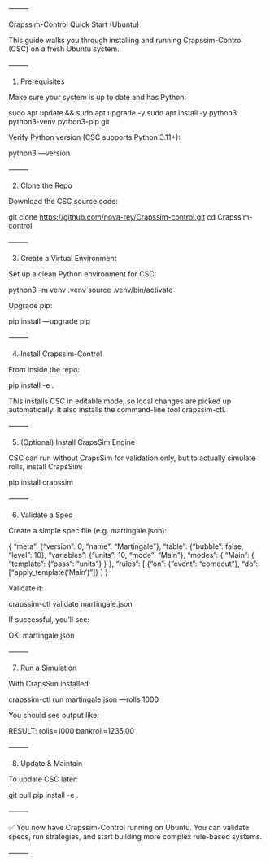 ⸻

Crapssim-Control Quick Start (Ubuntu)

This guide walks you through installing and running Crapssim-Control (CSC) on a fresh Ubuntu system.

⸻

1. Prerequisites

Make sure your system is up to date and has Python:

sudo apt update && sudo apt upgrade -y
sudo apt install -y python3 python3-venv python3-pip git

Verify Python version (CSC supports Python 3.11+):

python3 —version


⸻

2. Clone the Repo

Download the CSC source code:

git clone https://github.com/nova-rey/Crapssim-control.git
cd Crapssim-control


⸻

3. Create a Virtual Environment

Set up a clean Python environment for CSC:

python3 -m venv .venv
source .venv/bin/activate

Upgrade pip:

pip install —upgrade pip


⸻

4. Install Crapssim-Control

From inside the repo:

pip install -e .

This installs CSC in editable mode, so local changes are picked up automatically.
It also installs the command-line tool crapssim-ctl.

⸻

5. (Optional) Install CrapsSim Engine

CSC can run without CrapsSim for validation only, but to actually simulate rolls, install CrapsSim:

pip install crapssim


⸻

6. Validate a Spec

Create a simple spec file (e.g. martingale.json):

{
  “meta”: {“version”: 0, “name”: “Martingale”},
  “table”: {“bubble”: false, “level”: 10},
  “variables”: {“units”: 10, “mode”: “Main”},
  “modes”: {
    “Main”: {
      “template”: {“pass”: “units”}
    }
  },
  “rules”: [
    {“on”: {“event”: “comeout”}, “do”: [“apply_template(‘Main’)”]}
  ]
}

Validate it:

crapssim-ctl validate martingale.json

If successful, you’ll see:

OK: martingale.json


⸻

7. Run a Simulation

With CrapsSim installed:

crapssim-ctl run martingale.json —rolls 1000

You should see output like:

RESULT: rolls=1000 bankroll=1235.00


⸻

8. Update & Maintain

To update CSC later:

git pull
pip install -e .


⸻

✅ You now have Crapssim-Control running on Ubuntu.
You can validate specs, run strategies, and start building more complex rule-based systems.

⸻